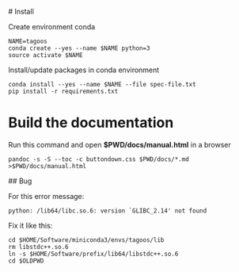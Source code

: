# Install

Create environment conda

~~~
NAME=tagoos
conda create --yes --name $NAME python=3
source activate $NAME
~~~

Install/update packages in conda environment

~~~
conda install --yes --name $NAME --file spec-file.txt
pip install -r requirements.txt
~~~

# Build the documentation

Run this command and open __$PWD/docs/manual.html__ in a browser

~~~
pandoc -s -S --toc -c buttondown.css $PWD/docs/*.md >$PWD/docs/manual.html
~~~

## Bug

For this error message:

~~~
python: /lib64/libc.so.6: version `GLIBC_2.14' not found
~~~

Fix it like this:

~~~
cd $HOME/Software/miniconda3/envs/tagoos/lib
rm libstdc++.so.6
ln -s $HOME/Software/prefix/lib64/libstdc++.so.6
cd $OLDPWD
~~~

